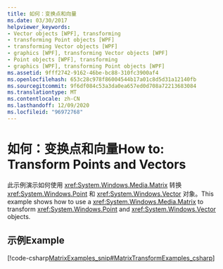 ```yaml
---
title: 如何：变换点和向量
ms.date: 03/30/2017
helpviewer_keywords:
- Vector objects [WPF], transforming
- transforming Point objects [WPF]
- transforming Vector objects [WPF]
- graphics [WPF], transforming Vector objects [WPF]
- Point objects [WPF], transforming
- graphics [WPF], transforming Point objects [WPF]
ms.assetid: 9fff2742-9162-46be-bc88-310fc3900af4
ms.openlocfilehash: 653c28c978f86004544b17a01c8d5d31a12140fb
ms.sourcegitcommit: 9f6df084c53a3da0ea657ed0d708a72213683084
ms.translationtype: MT
ms.contentlocale: zh-CN
ms.lasthandoff: 12/09/2020
ms.locfileid: "96972768"
---
```

# <a name="how-to-transform-points-and-vectors"></a><span data-ttu-id="f3fbe-102">如何：变换点和向量</span><span class="sxs-lookup"><span data-stu-id="f3fbe-102">How to: Transform Points and Vectors</span></span>
<span data-ttu-id="f3fbe-103">此示例演示如何使用 <xref:System.Windows.Media.Matrix> 转换 <xref:System.Windows.Point> 和 <xref:System.Windows.Vector> 对象。</span><span class="sxs-lookup"><span data-stu-id="f3fbe-103">This example shows how to use a <xref:System.Windows.Media.Matrix> to transform <xref:System.Windows.Point> and <xref:System.Windows.Vector> objects.</span></span>  
  
## <a name="example"></a><span data-ttu-id="f3fbe-104">示例</span><span class="sxs-lookup"><span data-stu-id="f3fbe-104">Example</span></span>  
 [!code-csharp[MatrixExamples_snip#MatrixTransformExamples_csharp](~/samples/snippets/csharp/VS_Snippets_Wpf/MatrixExamples_snip/CSharp/MatrixExample.cs#matrixtransformexamples_csharp)]
